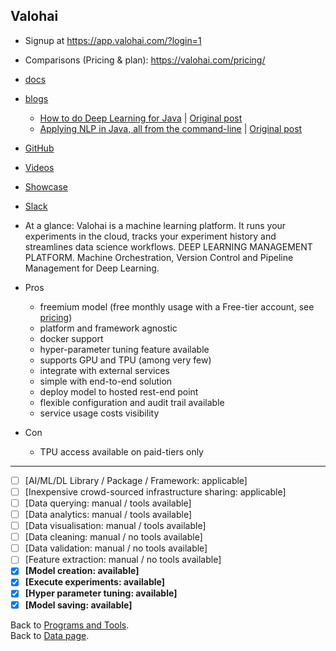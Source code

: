 ## Valohai

- Signup at https://app.valohai.com/?login=1
- Comparisons (Pricing & plan): https://valohai.com/pricing/ 
- [docs](https://docs.valohai.com/) 
- [blogs](https://blog.valohai.com)
  - [How to do Deep Learning for Java](https://medium.com/@neomatrix369/how-to-do-deep-learning-for-java-on-the-valohai-platform-eec8ba9f71d8) | [Original post](https://blog.valohai.com/how-to-do-deep-learning-for-java-on-the-valohai-platform)
  - [Applying NLP in Java, all from the command-line](https://medium.com/@neomatrix369/applying-nlp-in-java-all-from-the-command-line-1225dd591e80) | [Original post](https://blog.valohai.com/nlp_with_dl4j_in_java_all_from_the_command-line?from=3oxenia9mtr6)
- [GitHub](https://github.com/valohai)
- [Videos](https://www.youtube.com/channel/UCiR8Fpv6jRNphaZ99PnIuFg)
- [Showcase](https://valohai.com/showcase/)
- [Slack](http://community-slack.valohai.com/)
- At a glance: Valohai is a machine learning platform. It runs your experiments in the cloud, tracks your experiment history and streamlines data science workflows. DEEP LEARNING MANAGEMENT PLATFORM. Machine Orchestration, Version Control and Pipeline Management for Deep Learning.

- Pros
  - freemium model (free monthly usage with a Free-tier account, see [pricing](https://valohai.com/pricing/)) 
  - platform and framework agnostic
  - docker support
  - hyper-parameter tuning feature available
  - supports GPU and TPU (among very few)
  - integrate with external services
  - simple with end-to-end solution
  - deploy model to hosted rest-end point
  - flexible configuration and audit trail available
  - service usage costs visibility
- Con
  - TPU access available on paid-tiers only

---

- [ ] [AI/ML/DL Library / Package / Framework: applicable]
- [ ] [Inexpensive crowd-sourced infrastructure sharing: applicable]
- [ ] [Data querying: manual / tools available] 
- [ ] [Data analytics: manual / tools available] 
- [ ] [Data visualisation: manual / tools available] 
- [ ] [Data cleaning: manual / no tools available]  
- [ ] [Data validation: manual / no tools available] 
- [ ] [Feature extraction: manual / no tools available] 
- [x] **[Model creation: available]** 
- [x] **[Execute experiments: available]**
- [x] **[Hyper parameter tuning: available]** 
- [x] **[Model saving: available]**

Back to [Programs and Tools](./programs-and-tools.md#programs-and-tools). <br/>
Back to [Data page](./README.md#data).